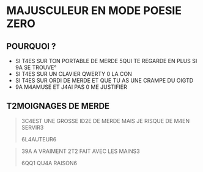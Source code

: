 # MAJUSCULEUR EN MODE POESIE ZERO

## POURQUOI ?

 - SI T4ES SUR TON PORTABLE DE MERDE 5QUI TE REGARDE EN PLUS SI 9A SE TROUVE°
 - SI T4ES SUR UN CLAVIER QWERTY 0 LA CON
 - SI T4ES SUR ORDI DE MERDE ET QUE TU AS UNE CRAMPE DU OIGTD
 - 9A M4AMUSE ET J4AI PAS 0 ME JUSTIFIER

## T2MOIGNAGES DE MERDE

> 3C4EST UNE GROSSE ID2E DE MERDE MAIS JE RISQUE DE M4EN SERVIR3
>
>   6L4AUTEUR6

> 39A A VRAIMENT 2T2 FAIT AVEC LES MAINS3
>
> 6QQ1 QU4A RAISON6
